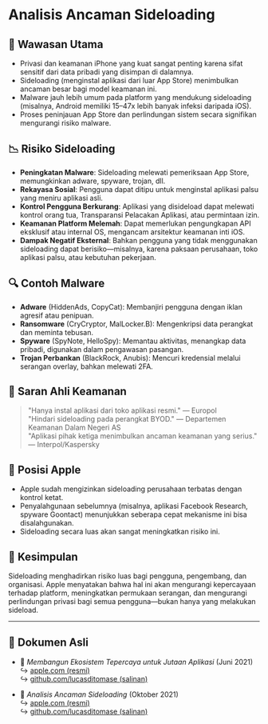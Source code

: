 # Analisis Ancaman Sideloading  

## 📌 Wawasan Utama  

- Privasi dan keamanan iPhone yang kuat sangat penting karena sifat sensitif dari data pribadi yang disimpan di dalamnya.  
- Sideloading (menginstal aplikasi dari luar App Store) menimbulkan ancaman besar bagi model keamanan ini.  
- Malware jauh lebih umum pada platform yang mendukung sideloading (misalnya, Android memiliki 15–47x lebih banyak infeksi daripada iOS).  
- Proses peninjauan App Store dan perlindungan sistem secara signifikan mengurangi risiko malware.  

## 📉 Risiko Sideloading  

- **Peningkatan Malware**: Sideloading melewati pemeriksaan App Store, memungkinkan adware, spyware, trojan, dll.  
- **Rekayasa Sosial**: Pengguna dapat ditipu untuk menginstal aplikasi palsu yang meniru aplikasi asli.  
- **Kontrol Pengguna Berkurang**: Aplikasi yang disideload dapat melewati kontrol orang tua, Transparansi Pelacakan Aplikasi, atau permintaan izin.  
- **Keamanan Platform Melemah**: Dapat memerlukan pengungkapan API eksklusif atau internal OS, mengancam arsitektur keamanan inti iOS.  
- **Dampak Negatif Eksternal**: Bahkan pengguna yang tidak menggunakan sideloading dapat berisiko—misalnya, karena paksaan perusahaan, toko aplikasi palsu, atau kebutuhan pekerjaan.  

## 🔍 Contoh Malware  

- **Adware** (HiddenAds, CopyCat): Membanjiri pengguna dengan iklan agresif atau penipuan.  
- **Ransomware** (CryCryptor, MalLocker.B): Mengenkripsi data perangkat dan meminta tebusan.  
- **Spyware** (SpyNote, HelloSpy): Memantau aktivitas, menangkap data pribadi, digunakan dalam pengawasan pasangan.  
- **Trojan Perbankan** (BlackRock, Anubis): Mencuri kredensial melalui serangan overlay, bahkan melewati 2FA.  

## 🧠 Saran Ahli Keamanan  

> "Hanya instal aplikasi dari toko aplikasi resmi." — Europol  
> "Hindari sideloading pada perangkat BYOD." — Departemen Keamanan Dalam Negeri AS  
> "Aplikasi pihak ketiga menimbulkan ancaman keamanan yang serius." — Interpol/Kaspersky  

## 🚫 Posisi Apple  

- Apple sudah mengizinkan sideloading perusahaan terbatas dengan kontrol ketat.  
- Penyalahgunaan sebelumnya (misalnya, aplikasi Facebook Research, spyware Goontact) menunjukkan seberapa cepat mekanisme ini bisa disalahgunakan.  
- Sideloading secara luas akan sangat meningkatkan risiko ini.  

## 📎 Kesimpulan  

Sideloading menghadirkan risiko luas bagi pengguna, pengembang, dan organisasi. Apple menyatakan bahwa hal ini akan mengurangi kepercayaan terhadap platform, meningkatkan permukaan serangan, dan mengurangi perlindungan privasi bagi semua pengguna—bukan hanya yang melakukan sideload.  

---  

## 📄 Dokumen Asli  

- 🧷 *Membangun Ekosistem Tepercaya untuk Jutaan Aplikasi* (Juni 2021)  
  ↪️ [apple.com (resmi)](https://www.apple.com/privacy/docs/Building_a_Trusted_Ecosystem_for_Millions_of_Apps.pdf)  
  ↪️ [github.com/lucasditomase (salinan)](https://github.com/lucasditomase/app-restrictions/blob/main/summary.pdf)  

- 🧷 *Analisis Ancaman Sideloading* (Oktober 2021)  
  ↪️ [apple.com (resmi)](https://www.apple.com/privacy/docs/Building_a_Trusted_Ecosystem_for_Millions_of_Apps_A_Threat_Analysis_of_Sideloading.pdf)  
  ↪️ [github.com/lucasditomase (salinan)](https://github.com/lucasditomase/app-restrictions/blob/main/threat-analysis.pdf)  
